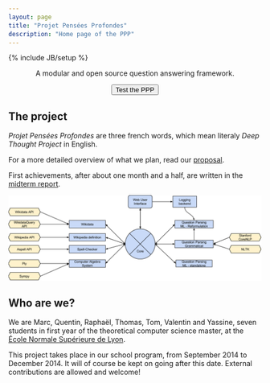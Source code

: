 ```yaml
---
layout: page
title: "Projet Pensées Profondes"
description: "Home page of the PPP"
---
```

{% include JB/setup %}

<div class="hero-unit">
<div style="text-align:center;">
  <p>A modular and open source question answering framework.</p>
<a href="http://ppp.pony.ovh/"><button class="btn btn-large btn-primary" type="button">Test the PPP</button></a>
</div>
</div>


## The project

*Projet Pensées Profondes* are three french words, which mean literaly *Deep
Thought Project* in English.

For a more detailed overview of what we plan, read our [proposal](proposal.pdf).

First achievements, after about one month and a half, are written in the [midterm report](midtermReport.pdf).


[![PPP structure](structurePPP.png "The modular structure of the PPP")](structurePPP.png)

## Who are we?

We are Marc, Quentin, Raphaël, Thomas, Tom, Valentin and Yassine, 
seven students in first year of the theoretical computer science master, 
at the [École Normale Supérieure de Lyon](http://www.ens-lyon.fr/DI/).

This project takes place in our school program, from September 2014 to December 2014.
It will of course be kept on going after this date.
External contributions are allowed and welcome!
